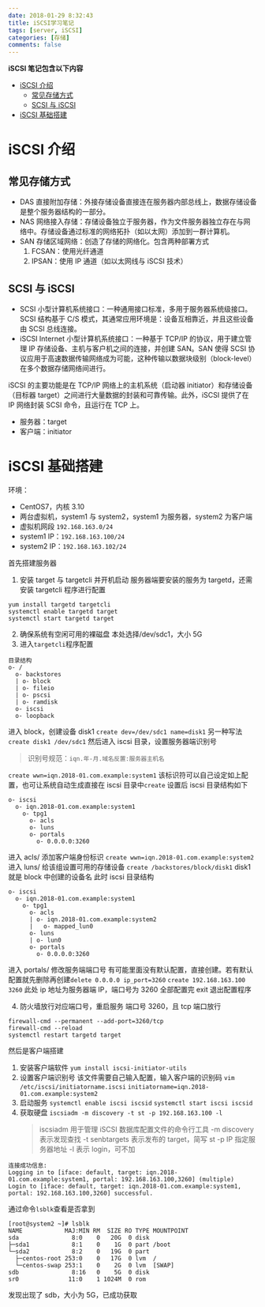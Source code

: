 ```yaml
---
date: 2018-01-29 8:32:43
title: iSCSI学习笔记
tags: [server, iSCSI]
categories: [存储]
comments: false
---
```


**iSCSI 笔记包含以下内容**

- [iSCSI 介绍](#iscsi-介绍)
  - [常见存储方式](#常见存储方式)
  - [SCSI 与 iSCSI](#scsi-与-iscsi)
- [iSCSI 基础搭建](#iscsi-基础搭建)

<!-- more -->

# iSCSI 介绍

## 常见存储方式

- DAS 直接附加存储：外接存储设备直接连在服务器内部总线上，数据存储设备是整个服务器结构的一部分。
- NAS 网络接入存储：存储设备独立于服务器，作为文件服务器独立存在与网络中。存储设备通过标准的网络拓扑（如以太网）添加到一群计算机。
- SAN 存储区域网络：创造了存储的网络化。包含两种部署方式
  1.  FCSAN：使用光纤通道
  2.  IPSAN：使用 IP 通道（如以太网线与 iSCSI 技术）

## SCSI 与 iSCSI

- SCSI 小型计算机系统接口：一种通用接口标准，多用于服务器系统级接口。SCSI 结构基于 C/S 模式，其通常应用环境是：设备互相靠近，并且这些设备由 SCSI 总线连接。
- iSCSI Internet 小型计算机系统接口：一种基于 TCP/IP 的协议，用于建立管理 IP 存储设备、主机与客户机之间的连接，并创建 SAN。SAN 使得 SCSI 协议应用于高速数据传输网络成为可能，这种传输以数据块级别（block-level）在多个数据存储网络间进行。

iSCSI 的主要功能是在 TCP/IP 网络上的主机系统（启动器 initiator）和存储设备（目标器 target）之间进行大量数据的封装和可靠传输。此外，iSCSI 提供了在 IP 网络封装 SCSI 命令，且运行在 TCP 上。

- 服务器：target
- 客户端：initiator

# iSCSI 基础搭建

环境：

- CentOS7，内核 3.10
- 两台虚拟机，system1 与 system2，system1 为服务器，system2 为客户端
- 虚拟机网段 `192.168.163.0/24`
- system1 IP：`192.168.163.100/24`
- system2 IP：`192.168.163.102/24`

首先搭建服务器

1. 安装 target 与 targetcli 并开机启动
   服务器端要安装的服务为 targetd，还需安装 targetcli 程序进行配置

```
yum install targetd targetcli
systemctl enable targetd target
systemctl start targetd target
```

2. 确保系统有空闲可用的裸磁盘
   本处选择/dev/sdc1，大小 5G
3. 进入`targetcli`程序配置

```
目录结构
o- /
  o- backstores
  | o- block
  | o- fileio
  | o- pscsi
  | o- ramdisk
  o- iscsi
  o- loopback
```

进入 block，创建设备 disk1
`create dev=/dev/sdc1 name=disk1`
另一种写法
`create disk1 /dev/sdc1`
然后进入 iscsi 目录，设置服务器端识别号

> 识别号规范：`iqn.年-月.域名反置:服务器主机名`

`create wwn=iqn.2018-01.com.example:system1`
该标识符可以自己设定如上配置，也可让系统自动生成直接在 iscsi 目录中`create`
设置后 iscsi 目录结构如下

```
o- iscsi
  o- iqn.2018-01.com.example:system1
    o- tpg1
      o- acls
      o- luns
      o- portals
        o- 0.0.0.0:3260
```

进入 acls/ 添加客户端身份标识
`create wwn=iqn.2018-01.com.example:system2`
进入 luns/ 给该组设置可用的存储设备
`create /backstores/block/disk1`
disk1 就是 block 中创建的设备名
此时 iscsi 目录结构

```
o- iscsi
  o- iqn.2018-01.com.example:system1
    o- tpg1
      o- acls
      | o- iqn.2018-01.com.example:system2
      |   o- mapped_lun0
      o- luns
      | o- lun0
      o- portals
        o- 0.0.0.0:3260
```

进入 portals/ 修改服务端端口号
有可能里面没有默认配置，直接创建。若有默认配置就先删除再创建`delete 0.0.0.0 ip_port=3260`
`create 192.168.163.100 3260`
此处 ip 地址为服务器端 IP，端口号为 3260
全部配置完 exit 退出配置程序

4. 防火墙放行对应端口号，重启服务
   端口号 3260，且 tcp 端口放行

```
firewall-cmd --permanent --add-port=3260/tcp
firewall-cmd --reload
systemctl restart targetd target
```

然后是客户端搭建

1. 安装客户端软件
   `yum install iscsi-initiator-utils`
2. 设置客户端识别号
   该文件需要自己输入配置，输入客户端的识别码
   `vim /etc/iscsi/initiatorname.iscsi`
   `initiatorname=iqn.2018-01.com.example:system2`
3. 启动服务
   `systemctl enable iscsi iscsid`
   `systemctl start iscsi iscsid`
4. 获取硬盘
   `iscsiadm -m discovery -t st -p 192.168.163.100 -l`
   > iscsiadm 用于管理 iSCSI 数据库配置文件的命令行工具
   > -m discovery 表示发现查找
   > -t senbtargets 表示发布的 target，简写 st
   > -p IP 指定服务器地址
   > -l 表示 login，可不加

```
连接成功信息:
Logging in to [iface: default, target: iqn.2018-01.com.example:system1, portal: 192.168.163.100,3260] (multiple)
Login to [iface: default, target: iqn.2018-01.com.example:system1, portal: 192.168.163.100,3260] successful.
```

通过命令`lsblk`查看是否拿到

```
[root@system2 ~]# lsblk
NAME            MAJ:MIN RM  SIZE RO TYPE MOUNTPOINT
sda               8:0    0   20G  0 disk
├─sda1            8:1    0    1G  0 part /boot
└─sda2            8:2    0   19G  0 part
  ├─centos-root 253:0    0   17G  0 lvm  /
  └─centos-swap 253:1    0    2G  0 lvm  [SWAP]
sdb               8:16   0    5G  0 disk
sr0              11:0    1 1024M  0 rom

```

发现出现了 sdb，大小为 5G，已成功获取
